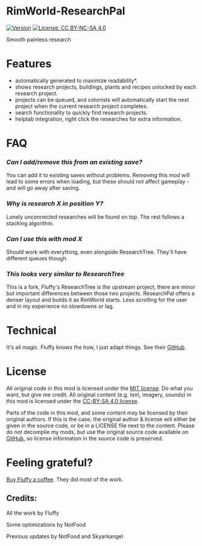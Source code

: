 # RimWorld-ResearchPal

[![Version](https://img.shields.io/badge/Rimworld-1.01-green.svg)](http://rimworldgame.com/)
[![License: CC BY-NC-SA 4.0](https://img.shields.io/badge/License-CC%20BY--NC--SA%204.0-blue.svg)](http://creativecommons.org/licenses/by-nc-sa/4.0/)

Smooth painless research

# Features
 - automatically generated to maximize readability*. 
 - shows research projects, buildings, plants and recipes unlocked by each research project.
 - projects can be queued, and colonists will automatically start the next project when the current research project completes.
 - search functionality to quickly find research projects.
 - helptab integration, right click the researches for extra information.
 
# FAQ
### *Can I add/remove this from an existing save?*

You can add it to existing saves without problems. Removing this mod will lead to some errors when loading, but these should not affect gameplay - and will go away after saving.

### *Why is research X in position Y?*

Lonely unconnected researches will be found on top. The rest follows a stacking algorithm. 

### *Can I use this with mod X*

Should work with everything, even alongside ResearchTree. They'll have different queues though.

### *This looks very similar to ResearchTree*

This is a fork, Fluffy's ResearchTree is the upstream project, there are minor but important differences between those two projects.
ResearchPal offers a denser layout and builds it as RimWorld starts. Less scrolling for the user and in my experience no slowdowns or lag.

# Technical
It's all magic. Fluffy knows the how, I just adapt things. See their [GitHub](https://github.com/FluffierThanThou/ResearchTree/#Technical).

# License
All original code in this mod is licensed under the [MIT license](https://opensource.org/licenses/MIT). Do what you want, but give me credit. 
All original content (e.g. text, imagery, sounds) in this mod is licensed under the [CC-BY-SA 4.0 license](http://creativecommons.org/licenses/by-sa/4.0/).

Parts of the code in this mod, and some content may be licensed by their original authors. If this is the case, the original author & license will either be given in the source code, or be in a LICENSE file next to the content. Please do not decompile my mods, but use the original source code available on [GitHub](https://github.com/FluffierThanThou/ResearchTree/), so license information in the source code is preserved.

# Feeling grateful?
[Buy Fluffy a coffee](https://ko-fi.com/fluffymods). They did most of the work.


## Credits:
All the work by Fluffy

Some optimizations by NotFood

Previous updates by NotFood and Skyarkangel
